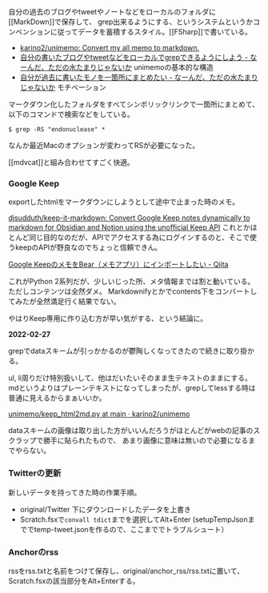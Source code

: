 自分の過去のブログやtweetやノートなどをローカルのフォルダに[[MarkDown]]で保存して、
grep出来るようにする、というシステムというかコンベンションに従ってデータを蓄積するスタイル。[[FSharp]]で書いている。

- [karino2/unimemo: Convert my all memo to markdown.](https://github.com/karino2/unimemo)
- [自分の書いたブログやtweetなどをローカルでgrepできるようにしよう - なーんだ、ただの水たまりじゃないか](https://karino2.github.io/2021/01/30/unimemo.html) unimemoの基本的な構造
- [自分が過去に書いたモノを一箇所にまとめたい - なーんだ、ただの水たまりじゃないか](https://karino2.github.io/2021/01/22/logging.html) モチベーション

マークダウン化したフォルダをすべてシンボリックリンクで一箇所にまとめて、以下のコマンドで検索などをしている。

```
$ grep -RS "endonuclease" *
```

なんか最近Macのオプションが変わってRSが必要になった。

[[mdvcat]]と組み合わせてすごく快適。


### Google Keep

exportしたhtmlをマークダウンにしようとして途中で止まった時のメモ。

[djsudduth/keep-it-markdown: Convert Google Keep notes dynamically to markdown for Obsidian and Notion using the unofficial Keep API](https://github.com/djsudduth/keep-it-markdown) これとかほとんど同じ目的なのだが、APIでアクセスする為にログインするのと、そこで使うkeepのAPIが野良なのでちょっと信頼できん。

[Google KeepのメモをBear（メモアプリ）にインポートしたい - Qiita](https://qiita.com/naoya_t/items/1933a0df3a7b308a0942)

これがPython 2系列だが、少しいじった所、メタ情報までは割と動いている。ただしコンテンツは全然ダメ。
Markdownifyとかでcontents下をコンバートしてみたが全然満足行く結果でない。

やはりKeep専用に作り込む方が早い気がする、という結論に。

**2022-02-27**

grepでdataスキームが引っかかるのが鬱陶しくなってきたので続きに取り掛かる。

ul, li周りだけ特別扱いして、他はだいたいそのまま生テキストのままにする。
mdというよりはプレーンテキストになってしまったが、grepしてlessする時は普通に見えるからまぁいいか。

[unimemo/keep_html2md.py at main · karino2/unimemo](https://github.com/karino2/unimemo/blob/main/keep_html2md.py)

dataスキームの画像は取り出した方がいいんだろうがほとんどがwebの記事のスクラップで勝手に貼られたもので、
あまり画像に意味は無いので必要になるまでやらない。

### Twitterの更新

新しいデータを持ってきた時の作業手順。

- original/Twitter 下にダウンロードしたデータを上書き
- Scratch.fsxで`convall tdict`までを選択してAlt+Enter (setupTempJsonまででtemp-tweet.jsonを作るので、ここまででトラブルシュート）

### Anchorのrss

rssをrss.txtと名前をつけて保存し、original/anchor_rss/rss.txtに置いて、Scratch.fsxの該当部分をAlt+Enterする。